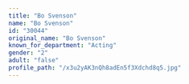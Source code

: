 ```yaml
---
title: "Bo Svenson"
name: "Bo Svenson"
id: "30044"
original_name: "Bo Svenson"
known_for_department: "Acting"
gender: "2"
adult: "false"
profile_path: "/x3u2yAK3nQh8adEn5f3Xdchd8q5.jpg"
---
```


